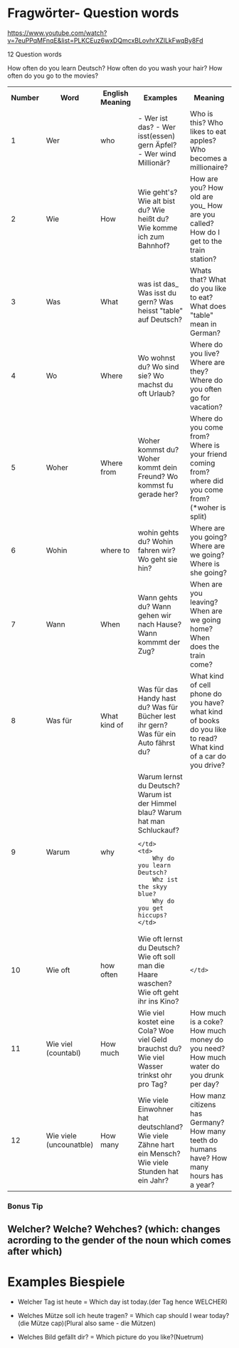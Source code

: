  # Fragwörter- Question words

https://www.youtube.com/watch?v=7euPPqMFnqE&list=PLKCEuz6wxDQmcxBLovhrXZlLkFwqBy8Fd

12 Question words

<table>
<tr>
    <th>
        Number  
    </th>
    <th>
        Word  
    </th>
    <th>
        English Meaning
    </th>
    <th>
        Examples
    </th>
    <th>
       Meaning
    </th>
</tr>
<tr>
    <td>
        1  
    </td>
    <td>
        Wer  
    </td>
    <td>
        who
    </td>
    <td>
       - Wer ist das? 
       - Wer isst(essen) gern Äpfel?
       - Wer wind Millionär?
    </td>
    <td>
       Who is this? 
       Who likes to eat apples? Who becomes a millionaire?
    </td>
</tr>
<tr>
    <td>
        2  
    </td>
    <td>
        Wie  
    </td>
    <td>
        How
    </td>
    <td>
        Wie geht's?
        Wie alt bist du?
        Wie heißt du?
        Wie komme ich zum Bahnhof?
    </td>
    <td>
        How are you?
        How old are you_
        How are you called?
        How do I get to the train station?
    </td>
</tr>
<tr>
    <td>
        3  
    </td>
    <td>
        Was  
    </td>
    <td>
        What
    </td>
    <td>
    was ist das_
    Was isst du gern?
    Was heisst "table" auf Deutsch?        
    </td>
    <td>
    Whats that?
    What do you like to eat?
    What does "table" mean in German?
    </td>
    
</tr>
<tr>
    <td>
        4  
    </td>
    <td>
        Wo  
    </td>
    <td>
        Where
    </td>
    <td>
    Wo wohnst du?
    Wo sind sie?
    Wo machst du oft Urlaub?
    </td>
    <td>
    Where do you live?
    Where are they?
    Where do you often go for vacation?
    </td>
</tr>
<tr>
    <td>
        5  
    </td>
    <td>
        Woher  
    </td>
    <td>
        Where from
    </td>
    <td>
        Woher kommst du?
        Woher kommt dein Freund?
        Wo kommst fu gerade her?
    </td>
    <td>
    Where do you come from?
    Where is your friend coming from?
    where did you come from?  (*woher is split)      
    </td>
</tr>

<tr>
    <td>
        6  
    </td>
    <td>
        Wohin  
    </td>
    <td>
        where to
    </td>
    <td>
        wohin gehts du?
        Wohin fahren wir?
        Wo geht sie hin?
    </td>
    <td>
        Where are you going?
        Where are we going?
        Where is she going?
    </td>
</tr>
<tr>
    <td>
        7  
    </td>
    <td>Wann  
    </td>
    <td>
        When
    </td>
    <td>
        Wann gehts du?
        Wann gehen wir nach Hause?
        Wann kommmt der Zug?
    </td>
    <td>
        When are you leaving?
        When are we going home?
        When does the train come?
    </td>
</tr>

<tr>
    <td>
        8  
    </td>
    <td>
        Was für  
    </td>
    <td>
        What kind of
    </td>
    <td>
        Was für das Handy hast du?
        Was für Bücher lest ihr gern?
        Was für ein Auto fährst du?
    </td>
    <td>
    What kind of cell phone do you have?
    what kind of books do you like to read?
    What kind of a car do you drive?  
    </td>
</tr>
<tr>
    <td>
        9  
    </td>
    <td>
        Warum  
    </td>
    <td>
        why
    </td>
    <td>
        Warum lernst du Deutsch?
        Warum ist der Himmel blau?
        Warum hat man Schluckauf?

    </td>
    <td>
        Why do you learn Deutsch?
        Whz ist the skyy blue?
        Why do you get hiccups?
    </td>
</tr>

<tr>
    <td>
        10  
    </td>
    <td>
        Wie oft  
    </td>
    <td>
        how often
    </td>
    <td>
       Wie oft lernst du Deutsch?
       Wie oft soll man die Haare waschen?
       Wie oft geht ihr ins Kino? 
    </td>
    How often do you learn Deutsch?
    How often do you wash your hair?
    How often do you go to the movies?
    <td>
        
    </td>
</tr>
<tr>
    <td>
        11 
    </td>
    <td>
        Wie viel (countabl) 
    </td>
    <td>
        How much
    </td>
    <td>
        Wie viel kostet eine Cola?
        Woe viel Geld brauchst du?
        Wie viel Wasser trinkst ohr pro Tag? 
    </td>
    <td>
        How much is a coke?
        How much money do you need?
        How much water do you drunk per day?
    </td>
</tr>
<tr>
    <td>
        12  
    </td>
    <td>
        Wie  viele (uncounatble) 
    </td>
    <td>
        How many
    </td>
    <td>
        Wie viele Einwohner hat deutschland?
        Wie viele Zähne hart ein Mensch?
        Wie viele Stunden hat ein Jahr?
    </td>
    <td>
        How manz citizens has Germany?
        How many teeth do humans have?
        How many hours has a year?
    </td>
</tr>
</table>


### Bonus Tip

## Welcher? Welche? Wehches? (which: changes acrording to the gender of the noun which comes after which)

# Examples Biespiele

- Welcher Tag ist heute
  = Which day ist today.(der Tag hence WELCHER)

- Welches Mütze soll ich heute tragen?
  = Which cap should I wear today? (die Mütze cap)(Plural also same - die Mützen)

- Welches Bild gefällt dir?
  = Which picture do you like?(Nuetrum)
